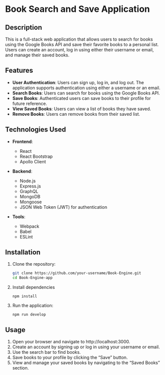 # Book Search and Save Application

## Description

This is a full-stack web application that allows users to search for books using the Google Books API and save their favorite books to a personal list. Users can create an account, log in using either their username or email, and manage their saved books.

## Features

- **User Authentication**: Users can sign up, log in, and log out. The application supports authentication using either a username or an email.
- **Search Books**: Users can search for books using the Google Books API.
- **Save Books**: Authenticated users can save books to their profile for future reference.
- **View Saved Books**: Users can view a list of books they have saved.
- **Remove Books**: Users can remove books from their saved list.

## Technologies Used

- **Frontend**:
  - React
  - React Bootstrap
  - Apollo Client

- **Backend**:
  - Node.js
  - Express.js
  - GraphQL
  - MongoDB
  - Mongoose
  - JSON Web Token (JWT) for authentication

- **Tools**:
  - Webpack
  - Babel
  - ESLint

## Installation

1. Clone the repository:

   ```bash
   git clone https://github.com/your-username/Book-Engine.git
   cd Book-Engine-app
   ```

2. Install dependencies
    ```
    npm install
    ```

3. Run the application:
    ```
    npm run develop
    ```

## Usage

1.	Open your browser and navigate to http://localhost:3000.
2.	Create an account by signing up or log in using your username or email.
3.	Use the search bar to find books.
4.	Save books to your profile by clicking the “Save” button.
5.	View and manage your saved books by navigating to the “Saved Books” section.
